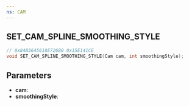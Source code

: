 ```yaml
---
ns: CAM
---
```

## SET_CAM_SPLINE_SMOOTHING_STYLE

```c
// 0x84B3645618E726B0 0x15E141CE
void SET_CAM_SPLINE_SMOOTHING_STYLE(Cam cam, int smoothingStyle);
```

## Parameters
* **cam**:
* **smoothingStyle**:
